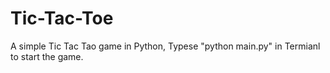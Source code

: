 # Tic-Tac-Toe
A simple Tic Tac Tao game in Python,
Typese "python main.py" in Termianl to start the game.
